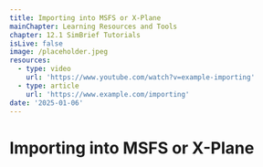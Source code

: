 ```yaml
---
title: Importing into MSFS or X-Plane
mainChapter: Learning Resources and Tools
chapter: 12.1 SimBrief Tutorials
isLive: false
image: /placeholder.jpeg
resources:
  - type: video
    url: 'https://www.youtube.com/watch?v=example-importing'
  - type: article
    url: 'https://www.example.com/importing'
date: '2025-01-06'
---
```


# Importing into MSFS or X-Plane
